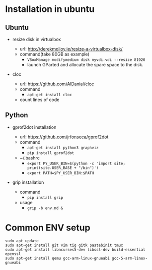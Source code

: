 # Installation in ubuntu

## Ubuntu

- resize disk in virtualbox
    - url: http://derekmolloy.ie/resize-a-virtualbox-disk/
    - command(take 80GB as example)
        - `VBoxManage modifymedium disk myvdi.vdi --resize 81920`
        - launch GParted and allocate the spare space to the disk.

- cloc
    - url: https://github.com/AlDanial/cloc
    - command
        - `apt-get install cloc`
    - count lines of code

## Python

- gprof2dot installation
    - url: https://github.com/jrfonseca/gprof2dot
    - command
        - `apt-get install python3 graphviz`
        - `pip install gprof2dot`
    - ~/.bashrc
        - `export PY_USER_BIN=$(python -c 'import site; print(site.USER_BASE + "/bin")')`
        - `export PATH=$PY_USER_BIN:$PATH`

- grip installation
    - command
        - `pip install grip`
    - usage
        - `grip -b env.md &`

# Common ENV setup

```
sudo apt update
sudo apt-get install git vim tig gitk pastebinit tmux
sudo apt-get install libncurses5-dev libssl-dev build-essential openssl
sudo apt-get install qemu gcc-arm-linux-gnueabi gcc-5-arm-linux-gnueabi

```

